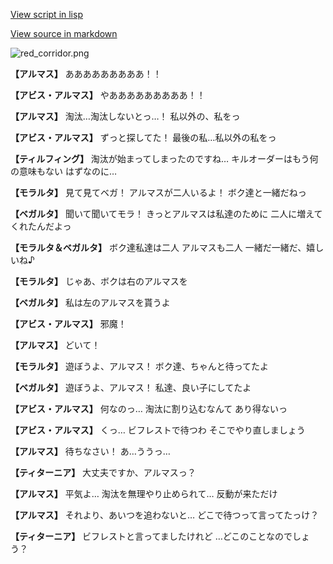 [View script in lisp](../scripts/100803063.txt)

[View source in markdown](100803063.md)

![red_corridor.png](../images/backgrounds/red_corridor.png)

**【アルマス】**
あああああああああ！！

**【アビス・アルマス】**
やあああああああああ！！

**【アルマス】**
淘汰…淘汰しないとっ…！
私以外の、私をっ

**【アビス・アルマス】**
ずっと探してた！
最後の私…私以外の私をっ

**【ティルフィング】**
淘汰が始まってしまったのですね…
キルオーダーはもう何の意味もない
はずなのに…

**【モラルタ】**
見て見てベガ！
アルマスが二人いるよ！
ボク達と一緒だねっ

**【ベガルタ】**
聞いて聞いてモラ！
きっとアルマスは私達のために
二人に増えてくれたんだよっ

**【モラルタ＆ベガルタ】**
ボク達私達は二人
アルマスも二人
一緒だ一緒だ、嬉しいね♪

**【モラルタ】**
じゃあ、ボクは右のアルマスを

**【ベガルタ】**
私は左のアルマスを貰うよ

**【アビス・アルマス】**
邪魔！

**【アルマス】**
どいて！

**【モラルタ】**
遊ぼうよ、アルマス！
ボク達、ちゃんと待ってたよ

**【ベガルタ】**
遊ぼうよ、アルマス！
私達、良い子にしてたよ

**【アビス・アルマス】**
何なのっ…
淘汰に割り込むなんて
あり得ないっ

**【アビス・アルマス】**
くっ…
ビフレストで待つわ
そこでやり直しましょう

**【アルマス】**
待ちなさい！
あ…ううっ…

**【ティターニア】**
大丈夫ですか、アルマスっ？

**【アルマス】**
平気よ…
淘汰を無理やり止められて…
反動が来ただけ

**【アルマス】**
それより、あいつを追わないと…
どこで待つって言ってたっけ？

**【ティターニア】**
ビフレストと言ってましたけれど
…どこのことなのでしょう？